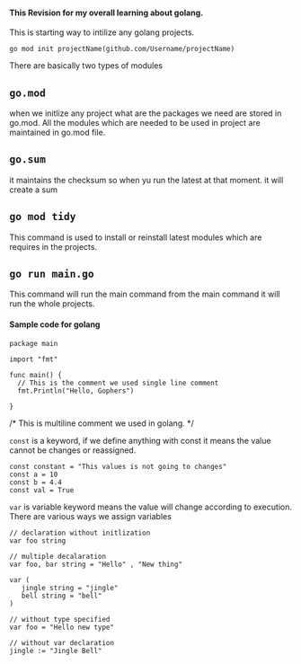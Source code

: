 #### This Revision for my overall learning about golang.


This is starting way to intilize any golang projects.
```
go mod init projectName(github.com/Username/projectName)
```

There are basically two types of modules

`go.mod`
---
 when we initlize any project what are the packages we need are stored in go.mod. All the modules which are needed to be used in project are maintained in go.mod file.

`go.sum`
 ---
 it maintains the checksum so when yu run the latest at that moment. it will create a sum 

 `go mod tidy`
  ---
  This command is used to install or reinstall latest modules which are requires in the projects.

 `go run main.go`
  ---
  This command will run the main command from the main command it will run the whole projects.

  #### Sample code for golang 

  ```
  package main

  import "fmt"

  func main() {
    // This is the comment we used single line comment
    fmt.Println("Hello, Gophers")
    
  }
  ```

  /*
  This is multiline comment we used in golang.
  */

  `const` is a keyword, if we define anything with const it means the value cannot be changes or reassigned.

  ```
  const constant = "This values is not going to changes"
  const a = 10
  const b = 4.4
  const val = True
  ```


 `var` is variable keyword means the value will change according to execution.
 There are various ways we assign variables
 ```
 // declaration without initlization
 var foo string

 // multiple decalaration
 var foo, bar string = "Hello" , "New thing"

 var (
    jingle string = "jingle"
    bell string = "bell"
 )
 
 // without type specified
 var foo = "Hello new type"

 // without var declaration
 jingle := "Jingle Bell"
 ```

 